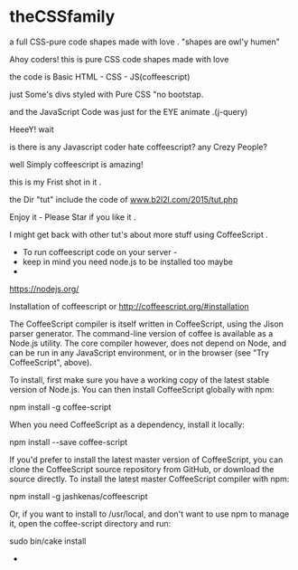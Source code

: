 # theCSSfamily
a full CSS-pure code shapes made with love . "shapes are owl'y humen" 

Ahoy coders!
this is pure CSS code shapes made with love 

the code is Basic HTML - CSS - JS(coffeescript)  

just Some's divs styled with Pure CSS "no bootstap.  

and the JavaScript Code was just for the EYE animate .(j-query) 




 
HeeeY! wait 

is there is any Javascript coder hate coffeescript? any Crezy People? 

well Simply coffeescript is amazing! 

this is my Frist shot in it .

the Dir "tut" include the code of www.b2l2l.com/2015/tut.php

Enjoy it - Please Star if you like it . 

I might get back with other tut's about more stuff using CoffeeScript .

- To run coffeescript code on your server - 
- keep in mind you need node.js to be installed too maybe
- 
 https://nodejs.org/





Installation of coffeescript or http://coffeescript.org/#installation

The CoffeeScript compiler is itself written in CoffeeScript, using the Jison parser generator. The command-line version of coffee is available as a Node.js utility. The core compiler however, does not depend on Node, and can be run in any JavaScript environment, or in the browser (see "Try CoffeeScript", above).

To install, first make sure you have a working copy of the latest stable version of Node.js. You can then install CoffeeScript globally with npm:

npm install -g coffee-script

When you need CoffeeScript as a dependency, install it locally:

npm install --save coffee-script

If you'd prefer to install the latest master version of CoffeeScript, you can clone the CoffeeScript source repository from GitHub, or download the source directly. To install the latest master CoffeeScript compiler with npm:

npm install -g jashkenas/coffeescript

Or, if you want to install to /usr/local, and don't want to use npm to manage it, 
open the coffee-script directory and run:

sudo bin/cake install



-
